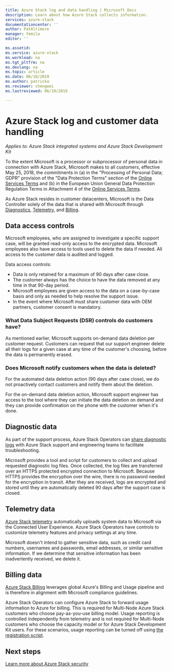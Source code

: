 ```yaml
---
title: Azure Stack log and data handling | Microsoft Docs
description: Learn about how Azure Stack collects information.  
services: azure-stack
documentationcenter: ''
author: PatAltimore
manager: femila
editor: ''

ms.assetid: 
ms.service: azure-stack
ms.workload: na
ms.tgt_pltfrm: na
ms.devlang: na
ms.topic: article
ms.date: 06/10/2019
ms.author: patricka
ms.reviewer: chengwei
ms.lastreviewed: 06/10/2019

---
```

# Azure Stack log and customer data handling 
*Applies to: Azure Stack integrated systems and Azure Stack Development Kit*  

To the extent Microsoft is a processor or subprocessor of personal data in connection with Azure Stack, Microsoft makes to all customers, effective May 25, 2018, the commitments in (a) in the "Processing of Personal Data; GDPR" provision of the "Data Protection Terms" section of the [Online Services Terms](http://www.microsoftvolumelicensing.com/DocumentSearch.aspx?Mode=3&DocumentTypeId=31) and (b) in the European Union General Data Protection Regulation Terms in Attachment 4 of the [Online Services Terms](http://www.microsoftvolumelicensing.com/DocumentSearch.aspx?Mode=3&DocumentTypeId=31). 

As Azure Stack resides in customer datacenters, Microsoft is the Data Controller solely of the data that is shared with Microsoft through [Diagnostics](azure-stack-configure-on-demand-diagnostic-log-collection.md#using-pep), [Telemetry](azure-stack-telemetry.md), and [Billing](azure-stack-usage-reporting.md).  

## Data access controls 
Microsoft employees, who are assigned to investigate a specific support case, will be granted read-only access to the encrypted data. Microsoft employees also have access to tools used to delete the data if needed. All access to the customer data is audited and logged.  

Data access controls:
- Data is only retained for a maximum of 90 days after case close.
- The customer always has the choice to have the data removed at any time in that 90-day period.
- Microsoft employees are given access to the data on a case-by-case basis and only as needed to help resolve the support issue. 
- In the event where Microsoft must share customer data with OEM partners, customer consent is mandatory.  

### What Data Subject Requests (DSR) controls do customers have?
As mentioned earlier, Microsoft supports on-demand data deletion per customer request. Customers can request that our support engineer delete all their logs for a given case at any time of the customer's choosing, before the data is permanently erased.  

### Does Microsoft notify customers when the data is deleted?
For the automated data deletion action (90 days after case close), we do not proactively contact customers and notify them about the deletion. 

For the on-demand data deletion action, Microsoft support engineer has access to the tool where they can initiate the data deletion on demand and they can provide confirmation on the phone with the customer when it's done.

## Diagnostic data
As part of the support process, Azure Stack Operators can [share diagnostic logs](azure-stack-configure-on-demand-diagnostic-log-collection.md#using-pep) with Azure Stack support and engineering teams to facilitate troubleshooting.

Microsoft provides a tool and script for customers to collect and upload requested diagnostic log files. Once collected, the log files are transferred over an HTTPS protected encrypted connection to Microsoft. Because HTTPS provides the encryption over the wire, there is no password needed for the encryption in transit. After they are received, logs are encrypted and stored until they are automatically deleted 90 days after the support case is closed.

## Telemetry data
[Azure Stack telemetry](azure-stack-telemetry.md) automatically uploads system data to Microsoft via the Connected User Experience. Azure Stack Operators have controls to customize telemetry features and privacy settings at any time.

Microsoft doesn't intend to gather sensitive data, such as credit card numbers, usernames and passwords, email addresses, or similar sensitive information. If we determine that sensitive information has been inadvertently received, we delete it. 

## Billing data
[Azure Stack Billing](azure-stack-usage-reporting.md) leverages global Azure's Billing and Usage pipeline and is therefore in alignment with Microsoft compliance guidelines.

Azure Stack Operators can configure Azure Stack to forward usage information to Azure for billing. This is required for Multi-Node Azure Stack customers who choose pay-as-you-use billing model. Usage reporting is controlled independently from telemetry and is not required for Multi-Node customers who choose the capacity model or for Azure Stack Development Kit users. For these scenarios, usage reporting can be turned off using [the registration script](azure-stack-usage-reporting.md).


## Next steps 
[Learn more about Azure Stack security](azure-stack-security-foundations.md) 
